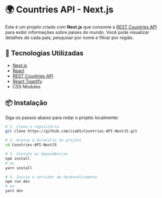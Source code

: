 # 🌍 Countries API - Next.js

Este é um projeto criado com **Next.js** que consome a [REST Countries API](https://restcountries.com/) para exibir informações sobre países do mundo. Você pode visualizar detalhes de cada país, pesquisar por nome e filtrar por região.

## 🚀 Tecnologias Utilizadas

- [Next.js](https://nextjs.org/)
- [React](https://reactjs.org/)
- [REST Countries API](https://restcountries.com/)
- [React Toastify](https://fkhadra.github.io/react-toastify/)
- CSS Modules

## 📦 Instalação

Siga os passos abaixo para rodar o projeto localmente:

```bash
# 1. Clone o repositório
git clone https://github.com/isab5/Countries-API-NextJS.git

# 2. Acesse o diretório do projeto
cd Countries-API-NextJS

# 3. Instale as dependências
npm install
# ou
yarn install

# 4. Inicie o servidor de desenvolvimento
npm run dev
# ou
yarn dev
